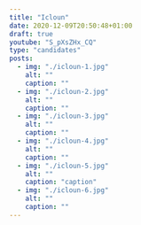 ```yaml
---
title: "Icloun"
date: 2020-12-09T20:50:48+01:00
draft: true
youtube: "S_pXsZHx_CQ"
type: "candidates"
posts:
  - img: "./icloun-1.jpg"
    alt: ""
    caption: ""
  - img: "./icloun-2.jpg"
    alt: ""
    caption: ""
  - img: "./icloun-3.jpg"
    alt: ""
    caption: ""
  - img: "./icloun-4.jpg"
    alt: ""
    caption: ""
  - img: "./icloun-5.jpg"
    alt: ""
    caption: "caption"
  - img: "./icloun-6.jpg"
    alt: ""
    caption: ""
---
```

